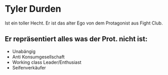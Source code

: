 # Tyler Durden

Ist ein toller Hecht. Er ist das alter Ego von dem Protagonist aus Fight Club.

## Er repräsentiert alles was der Prot. nicht ist:
* Unabängig
* Anti Konsumgesellschaft
* Working class Leader/Enthusiast
* Seifenverkäufer